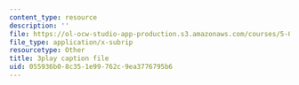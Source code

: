 ```yaml
---
content_type: resource
description: ''
file: https://ol-ocw-studio-app-production.s3.amazonaws.com/courses/5-07sc-biological-chemistry-i-fall-2013/055936b08c351e99762c9ea3776795b6_eOYHJLqP2Ps.srt
file_type: application/x-subrip
resourcetype: Other
title: 3play caption file
uid: 055936b0-8c35-1e99-762c-9ea3776795b6
---
```

